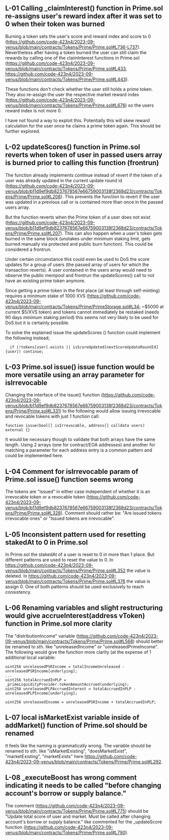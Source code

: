 ## L-01 Calling _claimInterest() function in Prime.sol re-assigns user's reward index after it was set to 0 when their token was burned
Burning a token sets the user's score and reward index and score to 0 (https://github.com/code-423n4/2023-09-venus/blob/main/contracts/Tokens/Prime/Prime.sol#L736-L737). Nevertheless after having a token burned the user can still claim the rewards by calling one of the claimInterest functions in Prime.sol (https://github.com/code-423n4/2023-09-venus/blob/main/contracts/Tokens/Prime/Prime.sol#L433, https://github.com/code-423n4/2023-09-venus/blob/main/contracts/Tokens/Prime/Prime.sol#L443).

These functions don't check whether the user still holds a prime token. They also re-assign the user the respective market reward index (https://github.com/code-423n4/2023-09-venus/blob/main/contracts/Tokens/Prime/Prime.sol#L676) so the users reward index is not more 0.

I have not found a way to exploit this. Potentially this will skew reward calculation for the user once he claims a prime token again. This should be further explored.

## L-02 updateScores() function in Prime.sol reverts when token of user in passed users array is burned prior to calling this function (frontrun)

The function already implements continue instead of revert if the token of a user was already updated in the current update round id (https://github.com/code-423n4/2023-09-venus/blob/b11d9ef9db8237678567e66759003138f2368d23/contracts/Tokens/Prime/Prime.sol#L208). This prevents the function to revert if the user was updated in a previous call or is contained more than once in the passed users array.

But the function reverts when the Prime token of a user does not exist (https://github.com/code-423n4/2023-09-venus/blob/b11d9ef9db8237678567e66759003138f2368d23/contracts/Tokens/Prime/Prime.sol#L207). This can also happen when a user's token gets burned in the same block (unstakes under minimum staking limit, gets burned manually via protected and public burn function). This could be considered a frontrun.

Under certain circumstance this could even be used to DoS the score updates for a group of users (the passed array of users for which the transaction reverts). A user contained in the users array would need to observe the public mempool and frontrun the updateScores() call to not have an existing prime token anymore.

Since getting a prime token in the first place (at least through self-minting) requires a minimum stake of 1000 XVS (https://github.com/code-423n4/2023-09-venus/blob/main/contracts/Tokens/Prime/PrimeStorage.sol#L34; ~$5000 at current $5/XVS token) and tokens cannot immediately be restaked (needs 90 days minimum staking period) this seems not very likely to be used for DoS but it is certainly possible.

To solve the explained issue the updateScores () function could implement the following instead;
```Solidity
  if (!tokens[user].exists || isScoreUpdated[nextScoreUpdateRoundId][user]) continue;
```

## L-03 Prime.sol issue() issue function would be more versatile using an array parameter for isIrrevocable
Changing the interface of the issue() function (https://github.com/code-423n4/2023-09-venus/blob/b11d9ef9db8237678567e66759003138f2368d23/contracts/Tokens/Prime/Prime.sol#L331) to the following would allow issuing irrevocable and revocable tokens with just 1 function call:

```Solidity
function issue(bool[] isIrrevocable, address[] calldata users) external {}
```

It would be necessary though to validate that both arrays have the same length. Using 2 arrays (one for contract/EOA addresses) and another for matching a parameter for each address entry is a common pattern and could be implemented here.

## L-04 Comment for isIrrevocable param of Prime.sol issue() function seems wrong
The tokens are "issued" in either case independent of whether it is an irrevocable token or a revocable token (https://github.com/code-423n4/2023-09-venus/blob/b11d9ef9db8237678567e66759003138f2368d23/contracts/Tokens/Prime/Prime.sol#L328). Comment should rather be: "Are issued tokens irrevocable ones" or "Issued tokens are irrevocable".

## L-05 Inconsistent pattern used for resetting stakedAt to 0 in Prime.sol
In Prime.sol the stakedAt of a user is reset to 0 in more than 1 place. But different patterns are used to reset the value to 0. In https://github.com/code-423n4/2023-09-venus/blob/main/contracts/Tokens/Prime/Prime.sol#L352 the value is deleted. In https://github.com/code-423n4/2023-09-venus/blob/main/contracts/Tokens/Prime/Prime.sol#L376 the value is assign 0. One of both patterns should be used exclusively to reach consistency.

## L-06 Renaming variables and slight restructuring would give accrueInterest(address vToken) function in Prime.sol more clarity
The "distributionIncome" variable (https://github.com/code-423n4/2023-09-venus/blob/main/contracts/Tokens/Prime/Prime.sol#L568) should better be renamed to sth. like "unreleasedIncome" or "unreleasedPrimeIncome". The following would give the function more clarity (at the expense of 1 additional local variable:
```Solidity
uint256 unreleasedPSRIncome = totalIncomeUnreleased - unreleasedPSRIncome[underlying];
...
uint256 totalAccruedInPLP = _primeLiquidityProvider.tokenAmountAccrued(underlying);
uint256 unreleasedPLPAccruedInterest = totalAccruedInPLP - unreleasedPLPIncome[underlying];

uint256 unreleasedIncome = unreleasedPSRIncome + totalAccruedInPLP;
```

## L-07 local isMarketExist variable inside of addMarket() function of Prime.sol should be renamed
It feels like the naming is grammatically wrong. The variable should be renamed to sth. like "isMarketExisting", "doesMarketExist", "marketExisting", "marketExists" here https://github.com/code-423n4/2023-09-venus/blob/main/contracts/Tokens/Prime/Prime.sol#L292.

## L-08 _executeBoost has wrong comment indicating it needs to be called "before changing account's borrow or supply balance."
The comment (https://github.com/code-423n4/2023-09-venus/blob/main/contracts/Tokens/Prime/Prime.sol#L775) should be "Update total score of user and market. Must be called after changing account's borrow or supply balance." like commented for the _updateScore function (https://github.com/code-423n4/2023-09-venus/blob/main/contracts/Tokens/Prime/Prime.sol#L790).


